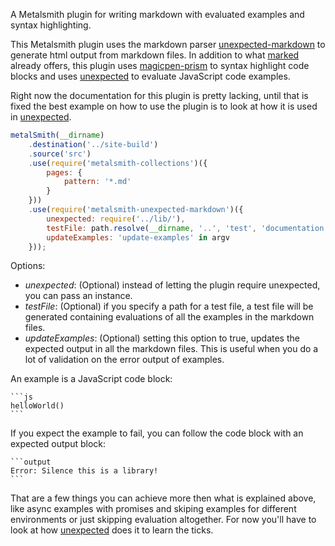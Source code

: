 A Metalsmith plugin for writing markdown with evaluated examples and
syntax highlighting.

This Metalsmith plugin uses the markdown parser
[unexpected-markdown](https://github.com/unexpectedjs/unexpected-markdown) to generate html output from
markdown files. In addition to what [marked](https://github.com/chjj/marked) already offers, this plugin
uses [magicpen-prism](,https://github.com/unexpectedjs/magicpen-prism)
to syntax highlight code blocks and uses
[unexpected](http://unexpectedjs.github.io/) to evaluate JavaScript
code examples.

Right now the documentation for this plugin is pretty lacking, until
that is fixed the best example on how to use the plugin is to look at
how it is used in
[unexpected](https://github.com/unexpectedjs/unexpected/tree/master/site).

```js
metalSmith(__dirname)
    .destination('../site-build')
    .source('src')
    .use(require('metalsmith-collections')({
        pages: {
            pattern: '*.md'
        }
    }))
    .use(require('metalsmith-unexpected-markdown')({
        unexpected: require('../lib/'),
        testFile: path.resolve(__dirname, '..', 'test', 'documentation.spec.js'),
        updateExamples: 'update-examples' in argv
    }));
```

Options:

* _unexpected_: (Optional) instead of letting the plugin require
  unexpected, you can pass an instance.
* _testFile_: (Optional) if you specify a path for a test file, a test
  file will be generated containing evaluations of all the examples in
  the markdown files.
* _updateExamples_: (Optional) setting this option to true, updates
  the expected output in all the markdown files. This is useful when
  you do a lot of validation on the error output of examples.

An example is a JavaScript code block:

    ```js
    helloWorld()
    ```

If you expect the example to fail, you can follow the code block with
an expected output block:

    ```output
    Error: Silence this is a library!
    ```

That are a few things you can achieve more then what is explained
above, like async examples with promises and skiping examples for
different environments or just skipping evaluation altogether. For now
you'll have to look at how
[unexpected](https://github.com/unexpectedjs/unexpected/tree/master/site)
does it to learn the ticks.
